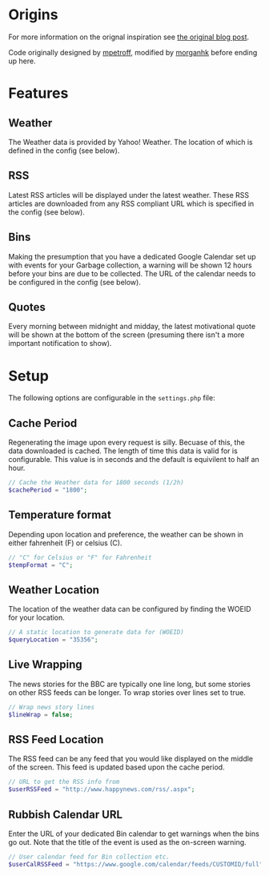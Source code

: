 Origins
=======
For more information on the orignal inspiration see [the original blog post](http://www.mpetroff.net/archives/2012/09/14/kindle-weather-display/).

Code originally designed by [mpetroff](https://github.com/mpetroff/kindle-weather-display), modified by [morganhk](https://github.com/morganhk/kindle-weather-display) before ending up here.

Features
========

Weather
-------
The Weather data is provided by Yahoo! Weather. The location of which is defined in the config (see below).

RSS
---
Latest RSS articles will be displayed under the latest weather. These RSS articles are downloaded from any RSS compliant URL which is specified in the config (see below).

Bins
----
Making the presumption that you have a dedicated Google Calendar set up with events for your Garbage collection, a warning will be shown 12 hours before your bins are due to be collected. The URL of the calendar needs to be configured in the config (see below).

Quotes
------
Every morning between midnight and midday, the latest motivational quote will be shown at the bottom of the screen (presuming there isn't a more important notification to show).

Setup
=====
The following options are configurable in the ```settings.php``` file:

Cache Period
------------
Regenerating the image upon every request is silly. Becuase of this, the data downloaded is cached. The length of time this data is valid for is configurable. This value is in seconds and the default is equivilent to half an hour.
```php
// Cache the Weather data for 1800 seconds (1/2h)
$cachePeriod = "1800";
```
Temperature format
------------------
Depending upon location and preference, the weather can be shown in either fahrenheit (F) or celsius (C).
```php
// "C" for Celsius or "F" for Fahrenheit
$tempFormat = "C";
```
Weather Location
----------------
The location of the weather data can be configured by finding the WOEID for your location.
```php
// A static location to generate data for (WOEID)
$queryLocation = "35356";
```
Live Wrapping
-------------
The news stories for the BBC are typically one line long, but some stories on other RSS feeds can be longer. To wrap stories over lines set to true.
```php
// Wrap news story lines
$lineWrap = false;
```
RSS Feed Location
-----------------
The RSS feed can be any feed that you would like displayed on the middle of the screen. This feed is updated based upon the cache period.
```php
// URL to get the RSS info from
$userRSSFeed = "http://www.happynews.com/rss/.aspx";
```
Rubbish Calendar URL
--------------------
Enter the URL of your dedicated Bin calendar to get warnings when the bins go out. Note that the title of the event is used as the on-screen warning.
```php
// User calendar feed for Bin collection etc.
$userCalRSSFeed = "https://www.google.com/calendar/feeds/CUSTOMID/full";
```
